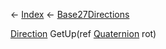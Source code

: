 ← [Index](Api-Index) ← [Base27Directions](VRageMath.Base27Directions)

[Direction](VRageMath.Base27Directions+Direction) GetUp(ref [Quaternion](VRageMath.Quaternion) rot)

